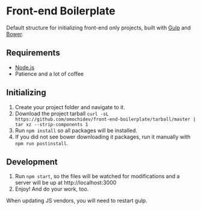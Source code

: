 # Front-end Boilerplate

Default structure for initializing front-end only projects, built with [Gulp](http://gulpjs.com) and [Bower](http://bower.io).


## Requirements

- [Node.js](http://nodejs.org)
- Patience and a lot of coffee


## Initializing

1. Create your project folder and navigate to it.
2. Download the project tarball
`curl -sL https://github.com/omochidev/front-end-boilerplate/tarball/master | tar xz --strip-components 1`
3. Run `npm install` so all packages will be installed.
4. If you did not see bower downloading it packages, run it manually with `npm run postinstall`.


## Development

1. Run `npm start`, so the files will be watched for modifications and a server will be up at http://localhost:3000
2. Enjoy! And do your work, too.

When updating JS vendors, you will need to restart gulp.
